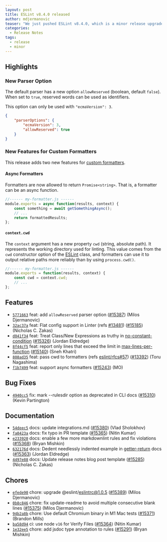 ```yaml
---
layout: post
title: ESLint v8.4.0 released
author: mdjermanovic
teaser: "We just pushed ESLint v8.4.0, which is a minor release upgrade of ESLint. This release adds some new features and fixes several bugs found in the previous release."
categories:
  - Release Notes
tags:
  - release
  - minor
---
```


## Highlights

### New Parser Option

The default parser has a new option `allowReserved` (boolean, default `false`). When set to `true`, reserved words can be used as identifiers.

This option can only be used with `"ecmaVersion": 3`.

```json
{
    "parserOptions": {
        "ecmaVersion": 3,
        "allowReserved": true
    }
}
```

### New Features for Custom Formatters

This release adds two new features for [custom formatters](/docs/developer-guide/working-with-custom-formatters).

#### Async Formatters

Formatters are now allowed to return `Promise<string>`. That is, a formatter can be an async function.

```js
//------ my-formatter.js ------
module.exports = async function(results, context) {
    const something = await getSomethingAsync();
    // ...
    return formattedResults;
};
```

#### `context.cwd`

The `context` argument has a new property `cwd` (string, absolute path). It represents the working directory used for linting. This value comes from the `cwd` constructor option of the [ESLint](/docs/developer-guide/nodejs-api#-new-eslintoptions) class, and formatters can use it to output relative paths more reliably than by using `process.cwd()`.

```js
//------ my-formatter.js ------
module.exports = function(results, context) {
    const cwd = context.cwd;
    // ...
};
```






## Features


* [`5771663`](https://github.com/eslint/eslint/commit/5771663e8d3e86fec9454ee0af439c6989506bf3) feat: add `allowReserved` parser option ([#15387](https://github.com/eslint/eslint/issues/15387)) (Milos Djermanovic)
* [`32ac37a`](https://github.com/eslint/eslint/commit/32ac37a76b2e009a8f106229bc7732671d358189) feat: Flat config support in Linter (refs [#13481](https://github.com/eslint/eslint/issues/13481)) ([#15185](https://github.com/eslint/eslint/issues/15185)) (Nicholas C. Zakas)
* [`d041f34`](https://github.com/eslint/eslint/commit/d041f345cdf0306f15faa2f305fe1d21ef137eb1) feat: Treat Class/New Expressions as truthy in [no-constant-condition](/docs/rules/no-constant-condition) ([#15326](https://github.com/eslint/eslint/issues/15326)) (Jordan Eldredge)
* [`8f44cf5`](https://github.com/eslint/eslint/commit/8f44cf505765b663e371412ab57f0f1dbbe78513) feat: report only lines that exceed the limit in [max-lines-per-function](/docs/rules/max-lines-per-function) ([#15140](https://github.com/eslint/eslint/issues/15140)) (Sneh Khatri)
* [`808ad35`](https://github.com/eslint/eslint/commit/808ad35f204c838cd5eb8d766807dc43692f42f9) feat: pass cwd to formatters (refs [eslint/rfcs#57](https://github.com/eslint/rfcs/issues/57)) ([#13392](https://github.com/eslint/eslint/issues/13392)) (Toru Nagashima)
* [`f1b7499`](https://github.com/eslint/eslint/commit/f1b7499a5162d3be918328ce496eb80692353a5a) feat: support async formatters ([#15243](https://github.com/eslint/eslint/issues/15243)) (MO)






## Bug Fixes


* [`4940cc5`](https://github.com/eslint/eslint/commit/4940cc5c4903a691fe51d409137dd573c4c7706e) fix: mark --rulesdir option as deprecated in CLI docs ([#15310](https://github.com/eslint/eslint/issues/15310)) (Kevin Partington)




## Documentation


* [`54deec5`](https://github.com/eslint/eslint/commit/54deec56bc25d516becaf767769ee7543f491d62) docs: update integrations.md ([#15380](https://github.com/eslint/eslint/issues/15380)) (Vlad Sholokhov)
* [`fa0423a`](https://github.com/eslint/eslint/commit/fa0423af7f8453f6c97b915b3b026f258b76a600) docs: fix typo in PR template ([#15365](https://github.com/eslint/eslint/issues/15365)) (Nitin Kumar)
* [`e233920`](https://github.com/eslint/eslint/commit/e233920857e282ba22116ad5f1dcc6dfabc8ef5b) docs: enable a few more markdownlint rules and fix violations ([#15368](https://github.com/eslint/eslint/issues/15368)) (Bryan Mishkin)
* [`632176d`](https://github.com/eslint/eslint/commit/632176dc43180ea4e7f99da429fee3ee3814a04d) docs: Dedent needlessly indented example in [getter-return](/docs/rules/getter-return) docs ([#15363](https://github.com/eslint/eslint/issues/15363)) (Jordan Eldredge)
* [`4497e88`](https://github.com/eslint/eslint/commit/4497e880248c24dc19eea8a5466555b847c0c7eb) docs: Update release notes blog post template ([#15285](https://github.com/eslint/eslint/issues/15285)) (Nicholas C. Zakas)








## Chores


* [`efede90`](https://github.com/eslint/eslint/commit/efede90d59edc5cca9cd739df7e98f1ff00ca37d) chore: upgrade @eslint/eslintrc@1.0.5 ([#15389](https://github.com/eslint/eslint/issues/15389)) (Milos Djermanovic)
* [`0b8c846`](https://github.com/eslint/eslint/commit/0b8c846c77234125fbb211980bc1e62dc8791513) chore: fix update-readme to avoid multiple consecutive blank lines ([#15375](https://github.com/eslint/eslint/issues/15375)) (Milos Djermanovic)
* [`94b2a8b`](https://github.com/eslint/eslint/commit/94b2a8b3d1f7d139dd6b06216a64727b7d5f009b) chore: Use default Chromium binary in M1 Mac tests ([#15371](https://github.com/eslint/eslint/issues/15371)) (Brandon Mills)
* [`ba58d94`](https://github.com/eslint/eslint/commit/ba58d94cb51d4d2644c024446d5750eaf4853129) ci: use node `v16` for Verify Files ([#15364](https://github.com/eslint/eslint/issues/15364)) (Nitin Kumar)
* [`1e32ee5`](https://github.com/eslint/eslint/commit/1e32ee591e978188b121604d0af9cbc04a50a3b5) chore: add jsdoc type annotation to rules ([#15291](https://github.com/eslint/eslint/issues/15291)) (Bryan Mishkin)


